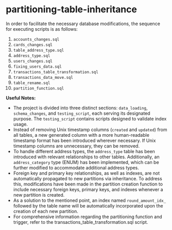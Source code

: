# partitioning-table-inheritance

In order to facilitate the necessary database modifications, the sequence for executing scripts is as follows:

1. `accounts_changes.sql`
2. `cards_changes.sql`
3. `table_address_type.sql`
4. `address_type.sql`
5. `users_changes.sql`
6. `fixing_users_data.sql`
7. `transactions_table_transformation.sql`
8. `transactions_data_move.sql`
9. `table_rename.sql`
10. `partition_function.sql`

**Useful Notes:**
- The project is divided into three distinct sections: `data_loading`, `schema_changes`, and `testing_script`, each serving its designated purpose. The `testing_script` contains scripts designed to validate index usage.
- Instead of removing Unix timestamp columns (`created` and `updated`) from all tables, a new generated column with a more human-readable timestamp format has been introduced wherever necessary. If Unix timestamp columns are unnecessary, they can be removed.
- To handle different address types, the `address_type` table has been introduced with relevant relationships to other tables. Additionally, an `address_category` type (ENUM) has been implemented, which can be further modified to accommodate additional address types.
- Foreign key and primary key relationships, as well as indexes, are not automatically propagated to new partitions via inheritance. To address this, modifications have been made in the partition creation function to include necessary foreign keys, primary keys, and indexes whenever a new partition is created.
- As a solution to the mentioned point, an index named `round_amount_idx_` followed by the table name will be automatically incorporated upon the creation of each new partition.
- For comprehensive information regarding the partitioning function and trigger, refer to the transactions_table_transformation.sql script.
